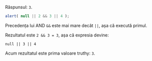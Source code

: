 Răspunsul: `3`.

```js run
alert( null || 2 && 3 || 4 );
```
Precedența lui AND `&&` este mai mare decât `||`, așa că execută primul.

Rezultatul este `2 && 3 = 3`, așa că expresia devine:

```
null || 3 || 4
```

Acum rezultatul este prima valoare truthy: `3`.